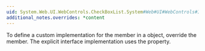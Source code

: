 ```yaml
---
uid: System.Web.UI.WebControls.CheckBoxList.System#Web#UI#WebControls#IRepeatInfoUser#RepeatedItemCount
additional_notes.overrides: *content
---
```


<p>To define a custom implementation for the <xref href="System.Web.UI.WebControls.CheckBoxList.System#Web#UI#WebControls#IRepeatInfoUser#RepeatedItemCount"></xref> member in a <xref href="System.Web.UI.WebControls.CheckBoxList"></xref> object, override the <xref href="System.Web.UI.WebControls.CheckBoxList.RepeatedItemCount"></xref> member. The explicit interface implementation uses the <xref href="System.Web.UI.WebControls.CheckBoxList.RepeatedItemCount"></xref> property.</p>


